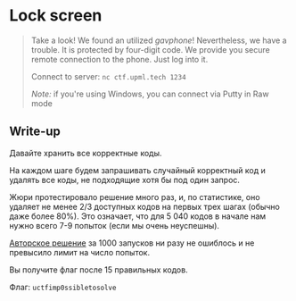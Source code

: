 # Lock screen

> Take a look! We found an utilized *gavphone*! Nevertheless, we have a trouble. It is protected by four-digit code. We provide you secure remote connection to the phone. Just log into it.
>
> Connect to server: `nc ctf.upml.tech 1234`
>
> _Note:_ if you're using Windows, you can connect via Putty in Raw mode

## Write-up

Давайте хранить все корректные коды.

На каждом шаге будем запрашивать случайный корректный код и удалять все коды, не подходящие хотя бы под один запрос.

Жюри протестировало решение много раз, и, по статистике, оно удаляет не менее 2/3 доступных кодов на первых трех шагах (обычно даже более 80%). Это означает, что для 5 040 кодов в начале нам нужно всего 7-9 попыток (если мы очень неуспешны).

[Авторское решение](solution.py) за 1000 запусков ни разу не ошиблось и не превысило лимит на число попыток.

Вы получите флаг после 15 правильных кодов.

Флаг: `uctfimp0ssibletosolve`
